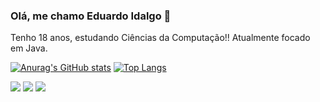 
### Olá, me chamo Eduardo Idalgo 👋
Tenho 18 anos, estudando Ciências da Computação!!
Atualmente focado em Java.

[![Anurag's GitHub stats](https://github-readme-stats.vercel.app/api?username=anuraghazra)](https://github.com/idaaalgo/github-readme-stats)   [![Top Langs](https://github-readme-stats.vercel.app/api/top-langs/?username=anuraghazra)](https://github.com/anuraghazra/github-readme-stats)

<div>
 <a href="https://www.instagram.com/idaaalgo/" target="_blank"><img src="https://img.shields.io/badge/-Instagram-%23E4405F?style=for-the-badge&logo=instagram&logoColor=white" target="_blank"></a>
 <a href="https://www.linkedin.com/in/eduardo-idalgo-27b470211/" target="_blank"><img src="https://img.shields.io/badge/-LinkedIn-%230077B5?style=for-the-badge&logo=linkedin&logoColor=white" target="_blank"></a> 
  <a href = "mailto:eduardoidalgo7@gmail.com"><img src="https://img.shields.io/badge/-Gmail-%23333?style=for-the-badge&logo=gmail&logoColor=white" target="_blank"></a>
</div>
